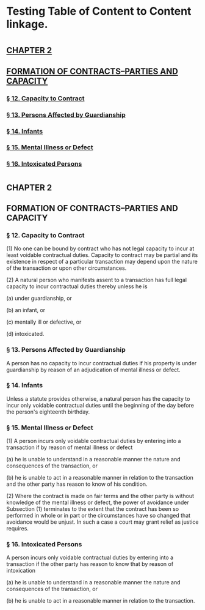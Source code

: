 # Testing Table of Content to Content linkage.



#

## [CHAPTER 2](https://github.com/CryptosOdysseus/TESTING-STUFF/blob/master/Table-of-Content-to-Content.md#chapter-2-1)

## [FORMATION OF CONTRACTS–PARTIES AND CAPACITY](https://github.com/CryptosOdysseus/TESTING-STUFF/blob/master/Table-of-Content-to-Content.md#formation-of-contractsparties-and-capacity-1)

### [§ 12. Capacity to Contract](https://github.com/CryptosOdysseus/TESTING-STUFF/blob/master/Table-of-Content-to-Content.md#-12-capacity-to-contract-1)

### [§ 13. Persons Affected by Guardianship](https://github.com/CryptosOdysseus/TESTING-STUFF/blob/master/Table-of-Content-to-Content.md#-13-persons-affected-by-guardianship-1)

### [§ 14. Infants](https://github.com/CryptosOdysseus/TESTING-STUFF/blob/master/Table-of-Content-to-Content.md#-14-infants-1)

### [§ 15. Mental Illness or Defect](https://github.com/CryptosOdysseus/TESTING-STUFF/blob/master/Table-of-Content-to-Content.md#-15-mental-illness-or-defect-1)

### [§ 16. Intoxicated Persons](https://github.com/CryptosOdysseus/TESTING-STUFF/blob/master/Table-of-Content-to-Content.md#-16-intoxicated-persons-1)

#

#

## CHAPTER 2

## FORMATION OF CONTRACTS–PARTIES AND CAPACITY

### § 12. Capacity to Contract

(1) No one can be bound by contract who has not legal capacity to incur at least voidable contractual duties. Capacity to contract may be partial and its existence in respect of a particular transaction may depend upon the nature of the transaction or upon other circumstances.

(2) A natural person who manifests assent to a transaction has full legal capacity to incur contractual duties thereby unless he is

(a) under guardianship, or

(b) an infant, or

(c) mentally ill or defective, or

(d) intoxicated.

### § 13. Persons Affected by Guardianship

A person has no capacity to incur contractual duties if his property is under guardianship by reason of an adjudication of mental illness or defect.

### § 14. Infants

Unless a statute provides otherwise, a natural person has the capacity to incur only voidable contractual duties until the beginning of the day before the person's eighteenth birthday.

### § 15. Mental Illness or Defect

(1) A person incurs only voidable contractual duties by entering into a transaction if by reason of mental illness or defect

(a) he is unable to understand in a reasonable manner the nature and consequences of the transaction, or

(b) he is unable to act in a reasonable manner in relation to the transaction and the other party has reason to know of his condition.

(2) Where the contract is made on fair terms and the other party is without knowledge of the mental illness or defect, the power of avoidance under Subsection (1) terminates to the extent that the contract has been so performed in whole or in
part or the circumstances have so changed that avoidance would be unjust. In such a case a court may grant relief as justice requires.

### § 16. Intoxicated Persons

A person incurs only voidable contractual duties by entering into a transaction if the other party has reason to know that by reason of intoxication 

(a) he is unable to understand in a reasonable manner the nature and consequences of the transaction, or

(b) he is unable to act in a reasonable manner in relation to the transaction.

#

